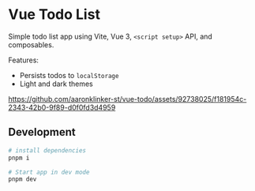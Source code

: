 # Vue Todo List

Simple todo list app using Vite, Vue 3, `<script setup>` API, and composables.

Features:

- Persists todos to `localStorage`
- Light and dark themes

https://github.com/aaronklinker-st/vue-todo/assets/92738025/f181954c-2343-42b0-9f89-d0f0fd3d4959

## Development

```sh
# install dependencies
pnpm i

# Start app in dev mode
pnpm dev
```
